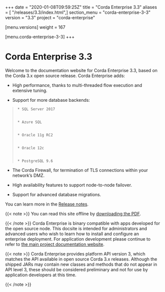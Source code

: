 +++
date = "2020-01-08T09:59:25Z"
title = "Corda Enterprise 3.3"
aliases = [ "/releases/3.3/index.html",]
section_menu = "corda-enterprise-3-3"
version = "3.3"
project = "corda-enterprise"

[menu.versions]
weight = 167

[menu.corda-enterprise-3-3]
+++


# Corda Enterprise 3.3

Welcome to the documentation website for Corda Enterprise 3.3, based on the Corda 3.x open source release. Corda Enterprise adds:


* High performance, thanks to multi-threaded flow execution and extensive tuning.


* Support for more database backends:

> 
> 
>     * SQL Server 2017
> 
> 
>     * Azure SQL
> 
> 
>     * Oracle 11g RC2
> 
> 
>     * Oracle 12c
> 
> 
>     * PostgreSQL 9.6
> 
> 

* The Corda Firewall, for termination of TLS connections within your network’s DMZ.


* High availability features to support node-to-node failover.


* Support for advanced database migrations.


You can learn more in the [Release notes](release-notes.md).


{{< note >}}
You can read this site offline by [downloading the PDF](_static/corda-developer-site.pdf).

{{< /note >}}
Corda Enterprise is binary compatible with apps developed for the open source node. This docsite is intended for
            administrators and advanced users who wish to learn how to install and configure an enterprise deployment. For
            application development please continue to refer to [the main project documentation website](https://docs.corda.net/).


{{< note >}}
Corda Enterprise provides platform API version 3, which matches the API available in open source Corda 3.x releases.
                Although the shipped JARs may contain new classes and methods that do not appear in API level 3, these should be considered
                preliminary and not for use by application developers at this time.

{{< /note >}}

